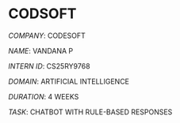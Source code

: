 # CODSOFT

*COMPANY*: CODESOFT

*NAME*: VANDANA P

*INTERN ID*: CS25RY9768

*DOMAIN*: ARTIFICIAL INTELLIGENCE

*DURATION*: 4 WEEKS

*TASK*: CHATBOT WITH RULE-BASED RESPONSES
